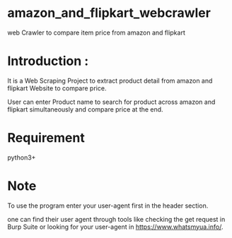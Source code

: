 # amazon_and_flipkart_webcrawler
web Crawler to compare item price from amazon and flipkart

# Introduction :

It is a Web Scraping Project to extract product detail from amazon and flipkart Website to compare price.

User can enter Product name to search for product across amazon and flipkart simultaneously and compare price at the end.

# Requirement

python3+

# Note

To use the program enter your user-agent first in the header section.

one can find their user agent through tools like checking the get request in Burp Suite or looking for your user-agent in https://www.whatsmyua.info/.
